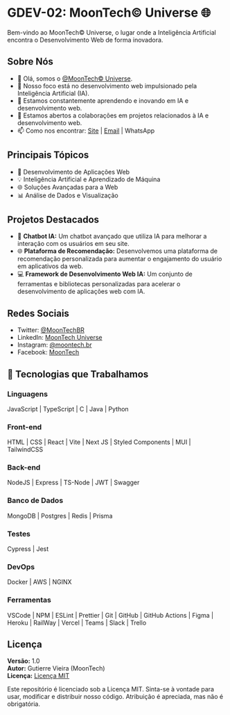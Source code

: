# GDEV-02: MoonTech© Universe 🌐

Bem-vindo ao MoonTech© Universe, o lugar onde a Inteligência Artificial encontra o Desenvolvimento Web de forma inovadora.

## Sobre Nós

- 👋 Olá, somos o [@MoonTech© Universe](https://www.moontech.com.br).
- 👀 Nosso foco está no desenvolvimento web impulsionado pela Inteligência Artificial (IA).
- 🌱 Estamos constantemente aprendendo e inovando em IA e desenvolvimento web.
- 💞️ Estamos abertos a colaborações em projetos relacionados à IA e desenvolvimento web.
- 📫 Como nos encontrar: [Site](https://www.moontech.com.br) | [Email](mailto:info@moontech.com.br) | WhatsApp

## Principais Tópicos

- 🚀 Desenvolvimento de Aplicações Web
- 💡 Inteligência Artificial e Aprendizado de Máquina
- 🌐 Soluções Avançadas para a Web
- 📊 Análise de Dados e Visualização

## Projetos Destacados

- 🧠 **Chatbot IA:** Um chatbot avançado que utiliza IA para melhorar a interação com os usuários em seu site.
- 🌐 **Plataforma de Recomendação:** Desenvolvemos uma plataforma de recomendação personalizada para aumentar o engajamento do usuário em aplicativos da web.
- 💻 **Framework de Desenvolvimento Web IA:** Um conjunto de ferramentas e bibliotecas personalizadas para acelerar o desenvolvimento de aplicações web com IA.

## Redes Sociais

- Twitter: [@MoonTechBR](https://twitter.com/MoonTechBR)
- LinkedIn: [MoonTech Universe](https://www.linkedin.com/company/moontech-universe)
- Instagram: [@moontech.br](https://www.instagram.com/moontech.br)
- Facebook: [MoonTech](https://www.facebook.com/moontech.br)

## 🧰 Tecnologias que Trabalhamos

### Linguagens

JavaScript | TypeScript | C | Java | Python

### Front-end

HTML | CSS | React | Vite | Next JS | Styled Components | MUI | TailwindCSS

### Back-end

NodeJS | Express | TS-Node | JWT | Swagger

### Banco de Dados

MongoDB | Postgres | Redis | Prisma

### Testes

Cypress | Jest

### DevOps

Docker | AWS | NGINX

### Ferramentas

VSCode | NPM | ESLint | Prettier | Git | GitHub | GitHub Actions | Figma | Heroku | RailWay | Vercel | Teams | Slack | Trello

## Licença

**Versão:** 1.0  
**Autor:** Gutierre Vieira (MoonTech)  
**Licença:** [Licença MIT](LICENSE)

Este repositório é licenciado sob a Licença MIT. Sinta-se à vontade para usar, modificar e distribuir nosso código. 
Atribuição é apreciada, mas não é obrigatória.
